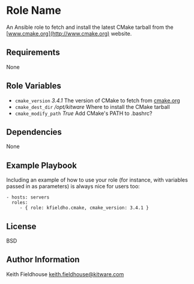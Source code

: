 Role Name
=========

An Ansible role to fetch and install the latest CMake tarball from the [www.cmake.org](http://www.cmake.org) website.

Requirements
------------

None

Role Variables
--------------

* `cmake_version`  *3.4.1* The version of CMake to fetch from [cmake.org](http://www.cmake.org)
* `cmake_dest_dir`  */opt/kitware* Where to install the CMake tarball
* `cmake_modify_path`  *True* Add CMake's PATH to .bashrc?

Dependencies
------------

None

Example Playbook
----------------

Including an example of how to use your role (for instance, with variables passed in as parameters) is always nice for users too:

    - hosts: servers
      roles:
         - { role: kfieldho.cmake, cmake_version: 3.4.1 }

License
-------

BSD

Author Information
------------------

Keith Fieldhouse
keith.fieldhouse@kitware.com
